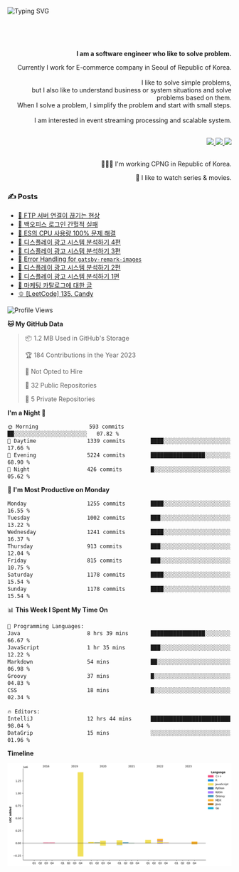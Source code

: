 ![Typing SVG](https://readme-typing-svg.herokuapp.com/?lines=Hello,+I'm+Changkwon+😎&height=150&width=1024&size=40&color=458588&background=282828&center=true&vCenter=true&multiline=false&duration=2000&pause=0)

<div align=right>
  <br/>
  <br/>  
  <br/>
  
  **I am a software engineer who like to solve problem.**<br/>
  
  Currently I work for E-commerce company in Seoul of Republic of Korea.<br/>
  <br/>
  I like to solve simple problems,<br/>
  but I also like to understand business or system situations and solve problems based on them.<br/>
  When I solve a problem, I simplify the problem and start with small steps.<br/>
  <br/>
  I am interested in event streaming processing and scalable system.<br/>
  <br/>

  <a href="https://www.linkedin.com/in/changkwon-jeong-754376135/" target="_blank">
    <img src="https://img.shields.io/badge/LinkedIn-305D61.svg?&style=for-the-badge&logo=linkedin&logoColor=ffffff&labelColor=305D61&logoWidth=20"/>
  </a>
  <a href="http://spearkkk.dev/en/resume/" target="_blank">
    <img src="https://img.shields.io/badge/resume-305D61.svg?&style=for-the-badge&logo=ReadtheDocs&logoColor=ffffff&labelColor=305D61&logoWidth=20"/>
  </a>
  <a href="https://spearkkk.dev/" target="_blank">
    <img src="https://img.shields.io/badge/blog-305D61.svg?&style=for-the-badge&logo=ReadtheDocs&logoColor=ffffff&labelColor=305D61&logoWidth=20"/>
  </a>
  
  <br/>
  <br/>
  
  👨🏼‍💻 I'm working CPNG in Republic of Korea.
  <br/>
  
  🍿 I like to watch series & movies.
  <br/>

</div>
  
<div align=left>
  
  <div>
    
  ### ✍️ Posts
    
  </div>
  
  <!-- BLOGPOSTS:START -->
- [🍂 FTP 서버 연결이 끊기는 현상](https://spearkkk.dev/ftp-server-connection-failure)
- [🍆 백오피스 로그인 간헐적 실패](https://spearkkk.dev/back-office-login-failure)
- [🧄 ES의 CPU 사용량 100% 문제 해결](https://spearkkk.dev/es-cpu-100-trouble-shooting)
- [🍈 디스플레이 광고 시스템 분석하기 4편](https://spearkkk.dev/display-advertising-system-analysis-4)
- [🍊 디스플레이 광고 시스템 분석하기 3편](https://spearkkk.dev/display-advertising-system-analysis-3)
- [🍉 Error Handling for `gatsby-remark-images`](https://spearkkk.dev/error-handling-for-gatsby-remark-images)
- [🍈 디스플레이 광고 시스템 분석하기 2편](https://spearkkk.dev/display-advertising-system-analysis-2)
- [🍇 디스플레이 광고 시스템 분석하기 1편](https://spearkkk.dev/display-advertising-system-analysis-1)
- [🍋 마케팅 카탈로그에 대한 글](https://spearkkk.dev/about-marketing-catalog)
- [🫑 [LeetCode] 135. Candy](https://spearkkk.dev/leetcode-135-candy)
<!-- BLOGPOSTS:END -->

  
<!--START_SECTION:waka-->
![Profile Views](http://img.shields.io/badge/Profile%20Views-0-blue)

**🐱 My GitHub Data** 

> 📦 1.2 MB Used in GitHub's Storage 
 > 
> 🏆 184 Contributions in the Year 2023
 > 
> 🚫 Not Opted to Hire
 > 
> 📜 32 Public Repositories 
 > 
> 🔑 5 Private Repositories 
 > 
**I'm a Night 🦉** 

```text
🌞 Morning                593 commits         ██░░░░░░░░░░░░░░░░░░░░░░░   07.82 % 
🌆 Daytime                1339 commits        ████░░░░░░░░░░░░░░░░░░░░░   17.66 % 
🌃 Evening                5224 commits        █████████████████░░░░░░░░   68.90 % 
🌙 Night                  426 commits         █░░░░░░░░░░░░░░░░░░░░░░░░   05.62 % 
```
📅 **I'm Most Productive on Monday** 

```text
Monday                   1255 commits        ████░░░░░░░░░░░░░░░░░░░░░   16.55 % 
Tuesday                  1002 commits        ███░░░░░░░░░░░░░░░░░░░░░░   13.22 % 
Wednesday                1241 commits        ████░░░░░░░░░░░░░░░░░░░░░   16.37 % 
Thursday                 913 commits         ███░░░░░░░░░░░░░░░░░░░░░░   12.04 % 
Friday                   815 commits         ███░░░░░░░░░░░░░░░░░░░░░░   10.75 % 
Saturday                 1178 commits        ████░░░░░░░░░░░░░░░░░░░░░   15.54 % 
Sunday                   1178 commits        ████░░░░░░░░░░░░░░░░░░░░░   15.54 % 
```


📊 **This Week I Spent My Time On** 

```text
💬 Programming Languages: 
Java                     8 hrs 39 mins       █████████████████░░░░░░░░   66.67 % 
JavaScript               1 hr 35 mins        ███░░░░░░░░░░░░░░░░░░░░░░   12.22 % 
Markdown                 54 mins             ██░░░░░░░░░░░░░░░░░░░░░░░   06.98 % 
Groovy                   37 mins             █░░░░░░░░░░░░░░░░░░░░░░░░   04.83 % 
CSS                      18 mins             █░░░░░░░░░░░░░░░░░░░░░░░░   02.34 % 

🔥 Editors: 
IntelliJ                 12 hrs 44 mins      █████████████████████████   98.04 % 
DataGrip                 15 mins             ░░░░░░░░░░░░░░░░░░░░░░░░░   01.96 % 
```

**Timeline**

![Lines of Code chart](https://raw.githubusercontent.com/spearkkk/spearkkk/main/assets/bar_graph.png)


<!--END_SECTION:waka-->
</div>

